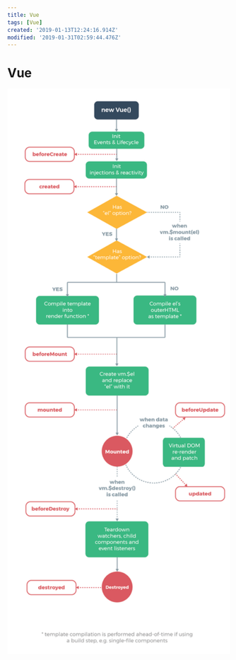 ```yaml
---
title: Vue
tags: [Vue]
created: '2019-01-13T12:24:16.914Z'
modified: '2019-01-31T02:59:44.476Z'
---
```


# Vue

<img src="../attachments/vue-lifecycle.png" width=600>
